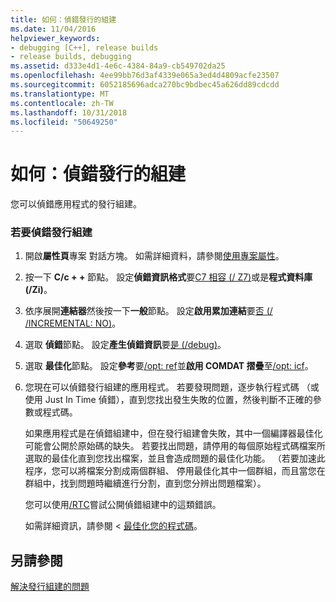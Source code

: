 ```yaml
---
title: 如何：偵錯發行的組建
ms.date: 11/04/2016
helpviewer_keywords:
- debugging [C++], release builds
- release builds, debugging
ms.assetid: d333e4d1-4e6c-4384-84a9-cb549702da25
ms.openlocfilehash: 4ee99bb76d3af4339e065a3ed4d4809acfe23507
ms.sourcegitcommit: 6052185696adca270bc9bdbec45a626dd89cdcdd
ms.translationtype: MT
ms.contentlocale: zh-TW
ms.lasthandoff: 10/31/2018
ms.locfileid: "50649250"
---
```

# <a name="how-to-debug-a-release-build"></a>如何：偵錯發行的組建

您可以偵錯應用程式的發行組建。

### <a name="to-debug-a-release-build"></a>若要偵錯發行組建

1. 開啟**屬性頁**專案 對話方塊。 如需詳細資料，請參閱[使用專案屬性](../../ide/working-with-project-properties.md)。

1. 按一下  **C/c + +** 節點。 設定**偵錯資訊格式**要[C7 相容 (/ Z7)](../../build/reference/z7-zi-zi-debug-information-format.md)或是**程式資料庫 (/Zi)**。

1. 依序展開**連結器**然後按一下**一般**節點。 設定**啟用累加連結**要[否 (/ /INCREMENTAL: NO)](../../build/reference/incremental-link-incrementally.md)。

1. 選取 **偵錯**節點。 設定**產生偵錯資訊**要[是 (/debug)](../../build/reference/debug-generate-debug-info.md)。

1. 選取 **最佳化**節點。 設定**參考**要[/opt: ref](../../build/reference/opt-optimizations.md)並**啟用 COMDAT 摺疊**至[/opt: icf](../../build/reference/opt-optimizations.md)。

1. 您現在可以偵錯發行組建的應用程式。 若要發現問題，逐步執行程式碼 （或使用 Just In Time 偵錯），直到您找出發生失敗的位置，然後判斷不正確的參數或程式碼。

   如果應用程式是在偵錯組建中，但在發行組建會失敗，其中一個編譯器最佳化可能會公開於原始碼的缺失。 若要找出問題，請停用的每個原始程式碼檔案所選取的最佳化直到您找出檔案，並且會造成問題的最佳化功能。 （若要加速此程序，您可以將檔案分割成兩個群組、 停用最佳化其中一個群組，而且當您在群組中，找到問題時繼續進行分割，直到您分辨出問題檔案）。

   您可以使用[/RTC](../../build/reference/rtc-run-time-error-checks.md)嘗試公開偵錯組建中的這類錯誤。

   如需詳細資訊，請參閱 <<c0> [ 最佳化您的程式碼](../../build/reference/optimizing-your-code.md)。

## <a name="see-also"></a>另請參閱

[解決發行組建的問題](../../build/reference/fixing-release-build-problems.md)